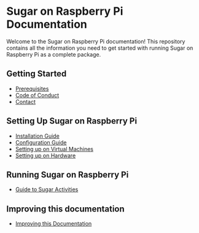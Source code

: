 # Sugar on Raspberry Pi Documentation

Welcome to the Sugar on Raspberry Pi documentation! 
This repository contains all the information you need to get started with running Sugar on Raspberry Pi as a complete package.

## Getting Started
- [Prerequisites](src/prerequisite.md)
- [Code of Conduct](installation.md)
- [Contact](installation.md)

## Setting Up Sugar on Raspberry Pi
- [Installation Guide](installation.md)
- [Configuration Guide](configuration.md)
- [Setting up on Virtual Machines](virtual-machines.md)
- [Setting up on Hardware](hardware.md)

## Running Sugar on Raspberry Pi
- [Guide to Sugar Activities](app-testing.md)

## Improving this documentation
- [Improving this Documentation](installation.md)




